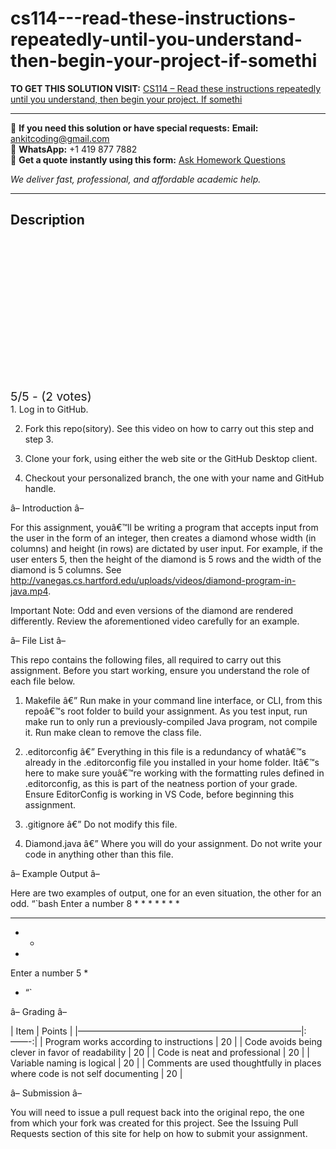 # cs114---read-these-instructions-repeatedly-until-you-understand-then-begin-your-project-if-somethi
**TO GET THIS SOLUTION VISIT:** [CS114 – Read these instructions repeatedly until you understand, then begin your project. If somethi](https://www.ankitcodinghub.com/product/cs114-read-these-instructions-repeatedly-until-you-understand-then-begin-your-project-if-something-is-not-clear-ask-a-before-you-begin-a-solved/)


---

📩 **If you need this solution or have special requests:** **Email:** ankitcoding@gmail.com  
📱 **WhatsApp:** +1 419 877 7882  
📄 **Get a quote instantly using this form:** [Ask Homework Questions](https://www.ankitcodinghub.com/services/ask-homework-questions/)

*We deliver fast, professional, and affordable academic help.*

---

<h2>Description</h2>



<div class="kk-star-ratings kksr-auto kksr-align-center kksr-valign-top" data-payload="{&quot;align&quot;:&quot;center&quot;,&quot;id&quot;:&quot;128308&quot;,&quot;slug&quot;:&quot;default&quot;,&quot;valign&quot;:&quot;top&quot;,&quot;ignore&quot;:&quot;&quot;,&quot;reference&quot;:&quot;auto&quot;,&quot;class&quot;:&quot;&quot;,&quot;count&quot;:&quot;2&quot;,&quot;legendonly&quot;:&quot;&quot;,&quot;readonly&quot;:&quot;&quot;,&quot;score&quot;:&quot;5&quot;,&quot;starsonly&quot;:&quot;&quot;,&quot;best&quot;:&quot;5&quot;,&quot;gap&quot;:&quot;4&quot;,&quot;greet&quot;:&quot;Rate this product&quot;,&quot;legend&quot;:&quot;5\/5 - (2 votes)&quot;,&quot;size&quot;:&quot;24&quot;,&quot;title&quot;:&quot;CS114 - Read these instructions repeatedly until you understand, then begin your project. If something is not clear, ask. â– Before You Begin â– Solved&quot;,&quot;width&quot;:&quot;138&quot;,&quot;_legend&quot;:&quot;{score}\/{best} - ({count} {votes})&quot;,&quot;font_factor&quot;:&quot;1.25&quot;}">

<div class="kksr-stars">

<div class="kksr-stars-inactive">
            <div class="kksr-star" data-star="1" style="padding-right: 4px">


<div class="kksr-icon" style="width: 24px; height: 24px;"></div>
        </div>
            <div class="kksr-star" data-star="2" style="padding-right: 4px">


<div class="kksr-icon" style="width: 24px; height: 24px;"></div>
        </div>
            <div class="kksr-star" data-star="3" style="padding-right: 4px">


<div class="kksr-icon" style="width: 24px; height: 24px;"></div>
        </div>
            <div class="kksr-star" data-star="4" style="padding-right: 4px">


<div class="kksr-icon" style="width: 24px; height: 24px;"></div>
        </div>
            <div class="kksr-star" data-star="5" style="padding-right: 4px">


<div class="kksr-icon" style="width: 24px; height: 24px;"></div>
        </div>
    </div>

<div class="kksr-stars-active" style="width: 138px;">
            <div class="kksr-star" style="padding-right: 4px">


<div class="kksr-icon" style="width: 24px; height: 24px;"></div>
        </div>
            <div class="kksr-star" style="padding-right: 4px">


<div class="kksr-icon" style="width: 24px; height: 24px;"></div>
        </div>
            <div class="kksr-star" style="padding-right: 4px">


<div class="kksr-icon" style="width: 24px; height: 24px;"></div>
        </div>
            <div class="kksr-star" style="padding-right: 4px">


<div class="kksr-icon" style="width: 24px; height: 24px;"></div>
        </div>
            <div class="kksr-star" style="padding-right: 4px">


<div class="kksr-icon" style="width: 24px; height: 24px;"></div>
        </div>
    </div>
</div>


<div class="kksr-legend" style="font-size: 19.2px;">
            5/5 - (2 votes)    </div>
    </div>
1. Log in to GitHub.

2. Fork this repo(sitory). See this video on how to carry out this step and step 3.

3. Clone your fork, using either the web site or the GitHub Desktop client.

4. Checkout your personalized branch, the one with your name and GitHub handle.

â– Introduction â–

For this assignment, youâ€™ll be writing a program that accepts input from the user in the form of an integer, then creates a diamond whose width (in columns) and height (in rows) are dictated by user input. For example, if the user enters 5, then the height of the diamond is 5 rows and the width of the diamond is 5 columns. See http://vanegas.cs.hartford.edu/uploads/videos/diamond-program-in-java.mp4.

Important Note: Odd and even versions of the diamond are rendered differently. Review the aforementioned video carefully for an example.

â– File List â–

This repo contains the following files, all required to carry out this assignment. Before you start working, ensure you understand the role of each file below.

1. Makefile â€” Run make in your command line interface, or CLI, from this repoâ€™s root folder to build your assignment. As you test input, run make run to only run a previously-compiled Java program, not compile it. Run make clean to remove the class file.

2. .editorconfig â€” Everything in this file is a redundancy of whatâ€™s already in the .editorconfig file you installed in your home folder. Itâ€™s here to make sure youâ€™re working with the formatting rules defined in .editorconfig, as this is part of the neatness portion of your grade. Ensure EditorConfig is working in VS Code, before beginning this assignment.

3. .gitignore â€” Do not modify this file.

4. Diamond.java â€” Where you will do your assignment. Do not write your code in anything other than this file.

â– Example Output â–

Here are two examples of output, one for an even situation, the other for an odd. “`bash Enter a number 8 * * * * * * *

* * * *

* *

*

Enter a number 5 *

* “`

â– Grading â–

| Item | Points | |—————————————————————————–|:——-:| | Program works according to instructions | 20 | | Code avoids being clever in favor of readability | 20 | | Code is neat and professional | 20 | | Variable naming is logical | 20 | | Comments are used thoughtfully in places where code is not self documenting | 20 |

â– Submission â–

You will need to issue a pull request back into the original repo, the one from which your fork was created for this project. See the Issuing Pull Requests section of this site for help on how to submit your assignment.
